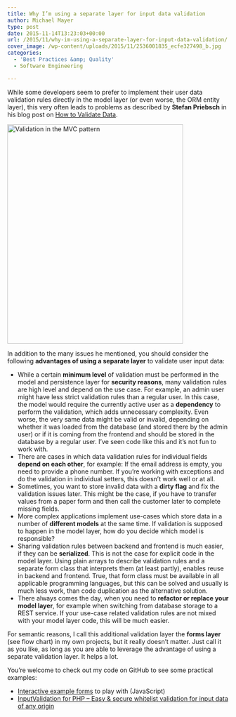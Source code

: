 ```yaml
---
title: Why I’m using a separate layer for input data validation
author: Michael Mayer
type: post
date: 2015-11-14T13:23:03+00:00
url: /2015/11/why-im-using-a-separate-layer-for-input-data-validation/
cover_image: /wp-content/uploads/2015/11/2536001835_ecfe327498_b.jpg
categories:
  - 'Best Practices &amp; Quality'
  - Software Engineering

---
```


While some developers seem to prefer to implement their user data validation rules directly in the model layer (or even worse, the ORM entity layer), this very often leads to problems as described by **Stefan Priebsch** in his blog post on [How to Validate Data][2].

[<img class="alignright size-medium wp-image-2968" src="/wp-content/uploads/2015/11/68747470733a2f2f7777772e6c7563696463686172742e636f6d2f7075626c69635365676d656e74732f766965772f35343631663836372d616531632d343461342d623536352d3666373830613030636632372f696d6167652e706e67-400x500.png" alt="Validation in the MVC pattern" width="400" height="500" srcset="/wp-content/uploads/2015/11/68747470733a2f2f7777772e6c7563696463686172742e636f6d2f7075626c69635365676d656e74732f766965772f35343631663836372d616531632d343461342d623536352d3666373830613030636632372f696d6167652e706e67-400x500.png 400w, /wp-content/uploads/2015/11/68747470733a2f2f7777772e6c7563696463686172742e636f6d2f7075626c69635365676d656e74732f766965772f35343631663836372d616531632d343461342d623536352d3666373830613030636632372f696d6167652e706e67-818x1024.png 818w, /wp-content/uploads/2015/11/68747470733a2f2f7777772e6c7563696463686172742e636f6d2f7075626c69635365676d656e74732f766965772f35343631663836372d616531632d343461342d623536352d3666373830613030636632372f696d6167652e706e67.png 1003w" sizes="(max-width: 400px) 100vw, 400px" />][1]

In addition to the many issues he mentioned, you should consider the following **advantages of using a separate layer** to validate user input data:

  * While a certain **minimum level** of validation must be performed in the model and persistence layer for **security reasons**, many validation rules are high level and depend on the use case. For example, an admin user might have less strict validation rules than a regular user. In this case, the model would require the currently active user as a **dependency** to perform the validation, which adds unnecessary complexity. Even worse, the very same data might be valid or invalid, depending on whether it was loaded from the database (and stored there by the admin user) or if it is coming from the frontend and should be stored in the database by a regular user. I&#8217;ve seen code like this and it&#8217;s not fun to work with.
  * There are cases in which data validation rules for individual fields **depend on each other**, for example: If the email address is empty, you need to provide a phone number. If you&#8217;re working with exceptions and do the validation in individual setters, this doesn&#8217;t work well or at all.
  * Sometimes, you want to store invalid data with a **dirty flag** and fix the validation issues later. This might be the case, if you have to transfer values from a paper form and then call the customer later to complete missing fields.
  * More complex applications implement use-cases which store data in a number of **different models** at the same time. If validation is supposed to happen in the model layer, how do you decide which model is responsible?
  * Sharing validation rules between backend and frontend is much easier, if they can be **serialized**. This is not the case for explicit code in the model layer. Using plain arrays to describe validation rules and a separate form class that interprets them (at least partly), enables reuse in backend and frontend. True, that form class must be available in all applicable programming languages, but this can be solved and usually is much less work, than code duplication as the alternative solution.
  * There always comes the day, when you need to **refactor or replace your model layer**, for example when switching from database storage to a REST service. If your use-case related validation rules are not mixed with your model layer code, this will be much easier.

For semantic reasons, I call this additional validation layer the **forms layer** (see flow chart) in my own projects, but it really doesn&#8217;t matter. Just call it as you like, as long as you are able to leverage the advantage of using a separate validation layer. It helps a lot.

You&#8217;re welcome to check out my code on GitHub to see some practical examples:

  * [Interactive example forms][3] to play with (JavaScript)
  * <a href="http://lastzero.github.io/php-input-validation/" target="_blank">InputValidation for PHP – Easy & secure whitelist validation for input data of any origin</a>

 [1]: /wp-content/uploads/2015/11/68747470733a2f2f7777772e6c7563696463686172742e636f6d2f7075626c69635365676d656e74732f766965772f35343631663836372d616531632d343461342d623536352d3666373830613030636632372f696d6167652e706e67.png
 [2]: https://thephp.cc/neuigkeiten/2015/11/how-to-validate-data
 [3]: http://www.chaoticpattern.net/#forms/index